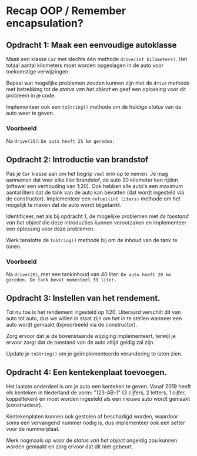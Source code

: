 # Recap OOP / Remember encapsulation? #

## Opdracht 1: Maak een eenvoudige autoklasse
Maak een klasse `Car` met slechts één methode `drive(int kilometers)`. Het totaal aantal kilometers moet worden opgeslagen in
de auto voor toekomstige verwijzingen.

Bepaal wat mogelijke problemen zouden kunnen zijn met de `drive` methode met betrekking tot de _status van het object_ en geef
een oplossing voor dit probleem in je code.

Implementeer ook een `toString()` methode om de huidige _status_ van de auto weer te geven.

### Voorbeeld
Na `drive(25)`: `De auto heeft 25 km gereden.`

## Opdracht 2: Introductie van brandstof
Pas je `Car` klasse aan om het begrip `vuel` erin op te nemen. Je mag aannemen dat voor elke liter brandstof, de auto
20 kilometer kan rijden (oftewel een verhouding van 1:20). Ook hebben alle auto's een maximum aantal liters dat de tank van de auto kan bevatten (dat wordt
ingesteld via de constructor). Implementeer een `refuel(int liters)` methode om het mogelijk te maken dat de auto wordt bijgetankt.

Identificeer, net als bij opdracht 1, de mogelijke problemen met _de toestand van het object_ die deze introducties kunnen
veroorzaken en implementeer een oplossing voor deze problemen.

Werk tenslotte de `toString()` methode bij om de inhoud van de tank te tonen.

### Voorbeeld
Na `drive(20)`, met een tankinhoud van 40 liter: `De auto heeft 20 km gereden. De tank bevat momenteel 39 liter.`

## Opdracht 3: Instellen van het rendement.
Tot nu toe is het rendement ingesteld op 1:20. Uiteraard verschilt dit van auto tot auto, dus we willen in staat zijn om het
 in te stellen wanneer een auto wordt gemaakt (bijvoorbeeld via de constructor).

Zorg ervoor dat je de bovenstaande wijziging implementeert, terwijl je ervoor zorgt dat de toestand van de auto altijd geldig zal zijn.

Update je `toString()` om je geïmplementeerde verandering te laten zien.

## Opdracht 4: Een kentekenplaat toevoegen.
Het laatste onderdeel is om je auto een kenteken te geven. Vanaf 2019 heeft elk kenteken in Nederland de
vorm: "123-AB-1" (3 cijfers, 2 letters, 1 cijfer, koppelteken) en moet worden ingesteld als een nieuwe auto wordt gemaakt (constructeur).

Kentekenplaten kunnen ook gestolen of beschadigd worden, waardoor soms een vervangend nummer nodig is, dus implementeer
ook een setter voor de nummerplaat.

Merk nogmaals op waar de _status van het object_ ongeldig zou kunnen worden gemaakt en zorg ervoor dat dit niet gebeurt.

